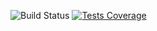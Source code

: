 ![Build Status](https://github.com/lyskouski/app-finance/actions/workflows/push_to_main.yml/badge.svg?branch=main) [![Tests Coverage](https://lyskouski.github.io/app-finance/coverage/coverage_badge.svg)](https://github.com/lyskouski/app-finance/actions)
